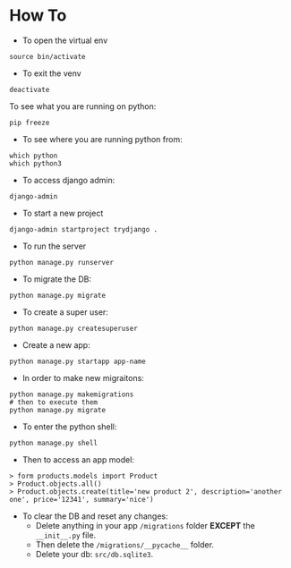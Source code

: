 # How To

- To open the virtual env

```
source bin/activate
```

- To exit the venv

```
deactivate
```

To see what you are running on python:

```
pip freeze
```

- To see where you are running python from:

```
which python
which python3
```

- To access django admin:

```
django-admin
```

- To start a new project

```
django-admin startproject trydjango .
```

- To run the server

```
python manage.py runserver
```

- To migrate the DB:
```
python manage.py migrate
```

- To create a super user:

```
python manage.py createsuperuser
```

- Create a new app:

```
python manage.py startapp app-name
```

- In order to make new migraitons:

```
python manage.py makemigrations
# then to execute them
python manage.py migrate
```

- To enter the python shell:

```
python manage.py shell
```

- Then to access an app model:

```
> form products.models import Product
> Product.objects.all()
> Product.objects.create(title='new product 2', description='another one', price='12341', summary='nice')
```
- To clear the DB and reset any changes:
  - Delete anything in your app `/migrations` folder **EXCEPT** the `__init__.py` file.
  - Then delete the `/migrations/__pycache__` folder.
  - Delete your db: `src/db.sqlite3`.

